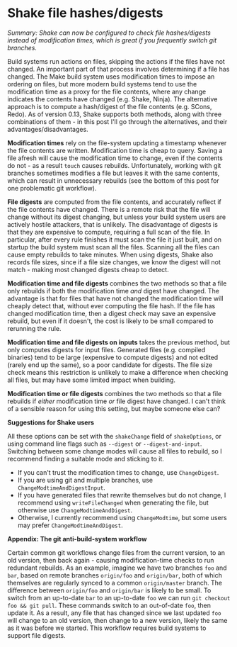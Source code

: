 # Shake file hashes/digests

_Summary: Shake can now be configured to check file hashes/digests instead of modification times, which is great if you frequently switch git branches._

Build systems run actions on files, skipping the actions if the files have not changed. An important part of that process involves determining if a file has changed. The Make build system uses modification times to impose an ordering on files, but more modern build systems tend to use the modification time as a proxy for the file contents, where any change indicates the contents have changed (e.g. Shake, Ninja). The alternative approach is to compute a hash/digest of the file contents (e.g. SCons, Redo). As of version 0.13, Shake supports both methods, along with three combinations of them - in this post I'll go through the alternatives, and their advantages/disadvantages.

**Modification times** rely on the file-system updating a timestamp whenever the file contents are written. Modification time is cheap to query. Saving a file afresh will cause the modification time to change, even if the contents do not - as a result `touch` causes rebuilds. Unfortunately, working with git branches sometimes modifies a file but leaves it with the same contents, which can result in unnecessary rebuilds (see the bottom of this post for one problematic git workflow).

**File digests** are computed from the file contents, and accurately reflect if the file contents have changed. There is a remote risk that the file will change without its digest changing, but unless your build system users are actively hostile attackers, that is unlikely. The disadvantage of digests is that they are expensive to compute, requiring a full scan of the file. In particular, after every rule finishes it must scan the file it just built, and on startup the build system must scan all the files. Scanning all the files can cause empty rebuilds to take minutes. When using digests, Shake also records file sizes, since if a file size changes, we know the digest will not match - making most changed digests cheap to detect.

**Modification time and file digests** combines the two methods so that a file only rebuilds if both the modification time _and_ digest have changed. The advantage is that for files that have not changed the modification time will cheaply detect that, without ever computing the file hash. If the file has changed modification time, then a digest check may save an expensive rebuild, but even if it doesn't, the cost is likely to be small compared to rerunning the rule.

**Modification time and file digests on inputs** takes the previous method, but only computes digests for input files. Generated files (e.g. compiled binaries) tend to be large (expensive to compute digests) and not edited (rarely end up the same), so a poor candidate for digests. The file size check means this restriction is unlikely to make a difference when checking all files, but may have some limited impact when building.

**Modification time or file digests** combines the two methods so that a file rebuilds if _either_ modification time _or_ file digest have changed. I can't think of a sensible reason for using this setting, but maybe someone else can?

**Suggestions for Shake users**

All these options can be set with the `shakeChange` field of `shakeOptions`, or using command line flags such as `--digest` or `--digest-and-input`. Switching between some change modes will cause all files to rebuild, so I recommend finding a suitable mode and sticking to it.

* If you can't trust the modification times to change, use `ChangeDigest`.
* If you are using git and multiple branches, use `ChangeModtimeAndDigestInput`.
* If you have generated files that rewrite themselves but do not change, I recommend using `writeFileChanged` when generating the file, but otherwise use `ChangeModtimeAndDigest`.
* Otherwise, I currently recommend using `ChangeModtime`, but some users may prefer `ChangeModtimeAndDigest`.

**Appendix: The git anti-build-system workflow**

Certain common git workflows change files from the current version, to an old version, then back again - causing modification-time checks to run redundant rebuilds. As an example, imagine we have two branches `foo` and `bar`, based on remote branches `origin/foo` and `origin/bar`, both of which themselves are regularly synced to a common `origin/master` branch. The difference between `origin/foo` and `origin/bar` is likely to be small. To switch from an up-to-date `bar` to an up-to-date `foo` we can run `git checkout foo && git pull`. These commands switch to an out-of-date `foo`, then update it. As a result, any file that has changed since we last updated `foo` will change to an old version, then change to a new version, likely the same as it was before we started. This workflow requires build systems to support file digests.
